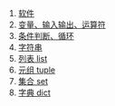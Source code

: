 1. [软件][tools]
1. [变量、输入输出、运算符][py01]
1. [条件判断、循环][py02]
1. [字符串][py03]
1. [列表 list][py04]
1. [元组 tuple][py05]
1. [集合 set][py06]
1. [字典 dict][py07]




[tools]: https://fgq233.github.io/md/python/tools
[py01]: https://fgq233.github.io/md/python/py01
[py02]: https://fgq233.github.io/md/python/py02
[py03]: https://fgq233.github.io/md/python/py03
[py04]: https://fgq233.github.io/md/python/py04
[py05]: https://fgq233.github.io/md/python/py05
[py06]: https://fgq233.github.io/md/python/py06
[py07]: https://fgq233.github.io/md/python/py07
[py08]: https://fgq233.github.io/md/python/py08
[py09]: https://fgq233.github.io/md/python/py09
[py10]: https://fgq233.github.io/md/python/py10
[py11]: https://fgq233.github.io/md/python/py11
[py12]: https://fgq233.github.io/md/python/py12
[py13]: https://fgq233.github.io/md/python/py13
[py14]: https://fgq233.github.io/md/python/py14
[py15]: https://fgq233.github.io/md/python/py15
[py16]: https://fgq233.github.io/md/python/py16
[py17]: https://fgq233.github.io/md/python/py17
[py18]: https://fgq233.github.io/md/python/py18


